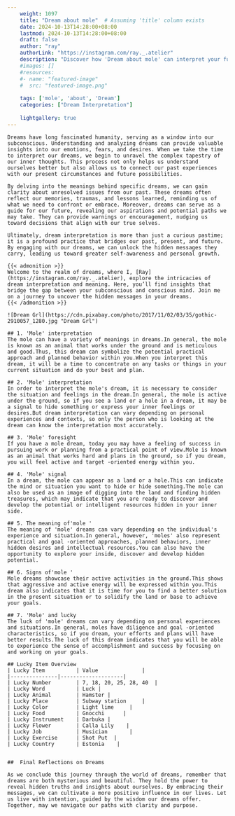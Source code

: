 ```yaml
---
    weight: 1097
    title: "Dream about mole"  # Assuming 'title' column exists
    date: 2024-10-13T14:28:00+08:00
    lastmod: 2024-10-13T14:28:00+08:00
    draft: false
    author: "ray"
    authorLink: "https://instagram.com/ray._.atelier"
    description: "Discover how 'Dream about mole' can interpret your future and uncover its significant meanings in your life."
    #images: []
    #resources:
    #- name: "featured-image"
    #  src: "featured-image.png"
    
    tags: ['mole', 'about', 'Dream']
    categories: ["Dream Interpretation"]
    
    lightgallery: true
---
```

    
    Dreams have long fascinated humanity, serving as a window into our subconscious. Understanding and analyzing dreams can provide valuable insights into our emotions, fears, and desires. When we take the time to interpret our dreams, we begin to unravel the complex tapestry of our inner thoughts. This process not only helps us understand ourselves better but also allows us to connect our past experiences with our present circumstances and future possibilities.
    
    By delving into the meanings behind specific dreams, we can gain clarity about unresolved issues from our past. These dreams often reflect our memories, traumas, and lessons learned, reminding us of what we need to confront or embrace. Moreover, dreams can serve as a guide for our future, revealing our aspirations and potential paths we may take. They can provide warnings or encouragement, nudging us toward decisions that align with our true selves.
    
    Ultimately, dream interpretation is more than just a curious pastime; it is a profound practice that bridges our past, present, and future. By engaging with our dreams, we can unlock the hidden messages they carry, leading us toward greater self-awareness and personal growth.
    
    {{< admonition >}}
    Welcome to the realm of dreams, where I, [Ray](https://instagram.com/ray._.atelier), explore the intricacies of dream interpretation and meaning. Here, you’ll find insights that bridge the gap between your subconscious and conscious mind. Join me on a journey to uncover the hidden messages in your dreams.
    {{< /admonition >}}
    
    ![Dream Grl](https://cdn.pixabay.com/photo/2017/11/02/03/35/gothic-2910057_1280.jpg "Dream Grl")
    
    ## 1. 'Mole' interpretation
    The mole can have a variety of meanings in dreams.In general, the mole is known as an animal that works under the ground and is meticulous and good.Thus, this dream can symbolize the potential practical approach and planned behavior within you.When you interpret this dream, it will be a time to concentrate on any tasks or things in your current situation and do your best and plan.
    
    ## 2. 'Mole' interpretation
    In order to interpret the mole's dream, it is necessary to consider the situation and feelings in the dream.In general, the mole is active under the ground, so if you see a land or a hole in a dream, it may be a signal to hide something or express your inner feelings or desires.But dream interpretation can vary depending on personal experiences and contexts, so only the person who is looking at the dream can know the interpretation most accurately.
    
    ## 3. 'Mole' foresight
    If you have a mole dream, today you may have a feeling of success in pursuing work or planning from a practical point of view.Mole is known as an animal that works hard and plans in the ground, so if you dream, you will feel active and target -oriented energy within you.
    
    ## 4. 'Mole' signal
    In a dream, the mole can appear as a land or a hole.This can indicate the mind or situation you want to hide or hide something.The mole can also be used as an image of digging into the land and finding hidden treasures, which may indicate that you are ready to discover and develop the potential or intelligent resources hidden in your inner side.
    
    ## 5. The meaning of'mole '
    The meaning of 'mole' dreams can vary depending on the individual's experience and situation.In general, however, 'moles' also represent practical and goal -oriented approaches, planned behaviors, inner hidden desires and intellectual resources.You can also have the opportunity to explore your inside, discover and develop hidden potential.
    
    ## 6. Signs of'mole '
    Mole dreams showcase their active activities in the ground.This shows that aggressive and active energy will be expressed within you.This dream also indicates that it is time for you to find a better solution in the present situation or to solidify the land or base to achieve your goals.
    
    ## 7. 'Mole' and lucky
    The luck of 'mole' dreams can vary depending on personal experiences and situations.In general, moles have diligence and goal -oriented characteristics, so if you dream, your efforts and plans will have better results.The luck of this dream indicates that you will be able to experience the sense of accomplishment and success by focusing on and working on your goals.
    
    ## Lucky Item Overview
    | Lucky Item          | Value              |
    |---------------|--------------------|
    | Lucky Number        | 7, 18, 20, 25, 28, 40  |
    | Lucky Word          | Luck |
    | Lucky Animal        | Hamster |
    | Lucky Place         | Subway station     |
    | Lucky Color         | Light lime     |
    | Lucky Food          | Gnocchi      |
    | Lucky Instrument    | Darbuka |
    | Lucky Flower        | Calla Lily    |
    | Lucky Job           | Musician       |
    | Lucky Exercise      | Shot Put  |
    | Lucky Country       | Estonia    |
    
    
    ##  Final Reflections on Dreams
    
    As we conclude this journey through the world of dreams, remember that dreams are both mysterious and beautiful. They hold the power to reveal hidden truths and insights about ourselves. By embracing their messages, we can cultivate a more positive influence in our lives. Let us live with intention, guided by the wisdom our dreams offer. Together, may we navigate our paths with clarity and purpose.
    